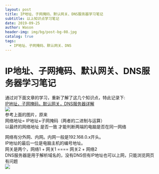 ```yaml
---
layout: post
title: IP地址、子网掩码、默认网关、DNS服务器学习笔记
subtitle: 以上知识点学习笔记
date: 2019-09-25
author: Wason
header-img: img/bg/post-bg-08.jpg
catalog: true
tags:
  - IP地址、子网掩码、默认网关、DNS
---
```


# IP地址、子网掩码、默认网关、DNS服务器学习笔记 #
通过对下面文章的学习，重新了解了这几个知识点，特此记录下:   
[IP地址，子网掩码，默认网关，DNS服务器详解][1]  
![](http://wason419.github.io/img/20190925/2019092501.png)  
参考上面的图片，原来  
网络地址= IP地址+子网掩码（两者的二进制与运算）  
以最终的网络地址 是否一致 才能判断两端的电脑是否在同一网络  
  
网络有分外网、内网。内网一般是192.168.0.x开头。  
IP地址的最后一位是电脑主机的编号地址。  
网关是两个，网络1 + 网关1 ==== 网关2 + 网络2  
DNS服务器是用于解析域名的，没有DNS但有IP地址也可以上网，只能浏览网页有问题  
![](http://wason419.github.io/img/20190925/2019092502.png)



[1]: http://www.cnblogs.com/JuneWang/p/3917697.html